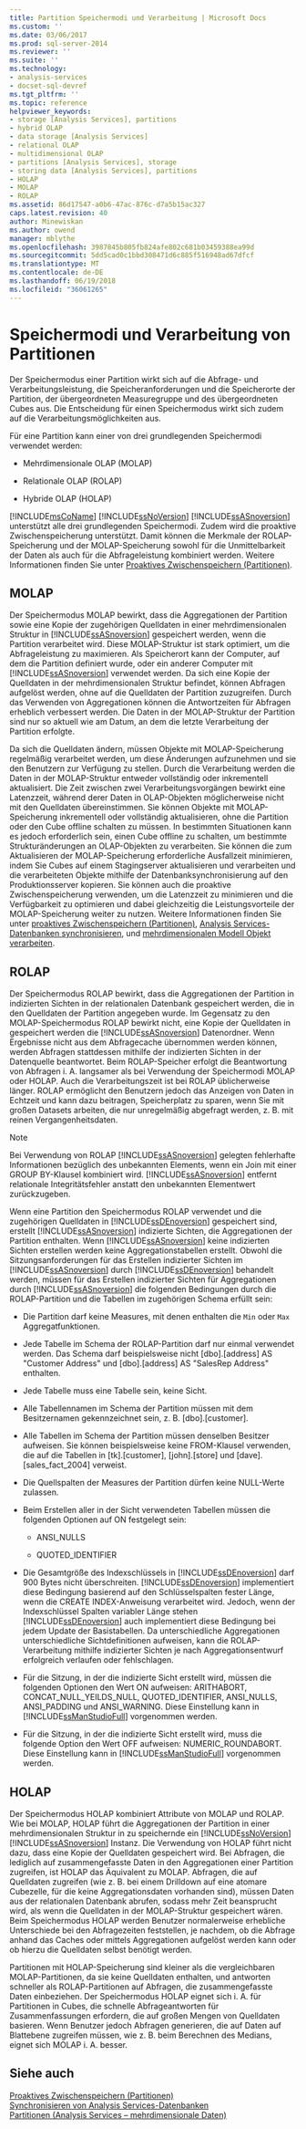 ```yaml
---
title: Partition Speichermodi und Verarbeitung | Microsoft Docs
ms.custom: ''
ms.date: 03/06/2017
ms.prod: sql-server-2014
ms.reviewer: ''
ms.suite: ''
ms.technology:
- analysis-services
- docset-sql-devref
ms.tgt_pltfrm: ''
ms.topic: reference
helpviewer_keywords:
- storage [Analysis Services], partitions
- hybrid OLAP
- data storage [Analysis Services]
- relational OLAP
- multidimensional OLAP
- partitions [Analysis Services], storage
- storing data [Analysis Services], partitions
- HOLAP
- MOLAP
- ROLAP
ms.assetid: 86d17547-a0b6-47ac-876c-d7a5b15ac327
caps.latest.revision: 40
author: Minewiskan
ms.author: owend
manager: mblythe
ms.openlocfilehash: 3987845b805fb824afe802c681b03459388ea99d
ms.sourcegitcommit: 5dd5cad0c1bbd308471d6c885f516948ad67dfcf
ms.translationtype: MT
ms.contentlocale: de-DE
ms.lasthandoff: 06/19/2018
ms.locfileid: "36061265"
---
```

# <a name="partition-storage-modes-and-processing"></a>Speichermodi und Verarbeitung von Partitionen
  Der Speichermodus einer Partition wirkt sich auf die Abfrage- und Verarbeitungsleistung, die Speicheranforderungen und die Speicherorte der Partition, der übergeordneten Measuregruppe und des übergeordneten Cubes aus. Die Entscheidung für einen Speichermodus wirkt sich zudem auf die Verarbeitungsmöglichkeiten aus.  
  
 Für eine Partition kann einer von drei grundlegenden Speichermodi verwendet werden:  
  
-   Mehrdimensionale OLAP (MOLAP)  
  
-   Relationale OLAP (ROLAP)  
  
-   Hybride OLAP (HOLAP)  
  
 [!INCLUDE[msCoName](../../includes/msconame-md.md)] [!INCLUDE[ssNoVersion](../../includes/ssnoversion-md.md)] [!INCLUDE[ssASnoversion](../../includes/ssasnoversion-md.md)] unterstützt alle drei grundlegenden Speichermodi. Zudem wird die proaktive Zwischenspeicherung unterstützt. Damit können die Merkmale der ROLAP-Speicherung und der MOLAP-Speicherung sowohl für die Unmittelbarkeit der Daten als auch für die Abfrageleistung kombiniert werden. Weitere Informationen finden Sie unter [Proaktives Zwischenspeichern &#40;Partitionen&#41;](partitions-proactive-caching.md).  
  
## <a name="molap"></a>MOLAP  
 Der Speichermodus MOLAP bewirkt, dass die Aggregationen der Partition sowie eine Kopie der zugehörigen Quelldaten in einer mehrdimensionalen Struktur in [!INCLUDE[ssASnoversion](../../includes/ssasnoversion-md.md)] gespeichert werden, wenn die Partition verarbeitet wird. Diese MOLAP-Struktur ist stark optimiert, um die Abfrageleistung zu maximieren. Als Speicherort kann der Computer, auf dem die Partition definiert wurde, oder ein anderer Computer mit [!INCLUDE[ssASnoversion](../../includes/ssasnoversion-md.md)] verwendet werden. Da sich eine Kopie der Quelldaten in der mehrdimensionalen Struktur befindet, können Abfragen aufgelöst werden, ohne auf die Quelldaten der Partition zuzugreifen. Durch das Verwenden von Aggregationen können die Antwortzeiten für Abfragen erheblich verbessert werden. Die Daten in der MOLAP-Struktur der Partition sind nur so aktuell wie am Datum, an dem die letzte Verarbeitung der Partition erfolgte.  
  
 Da sich die Quelldaten ändern, müssen Objekte mit MOLAP-Speicherung regelmäßig verarbeitet werden, um diese Änderungen aufzunehmen und sie den Benutzern zur Verfügung zu stellen. Durch die Verarbeitung werden die Daten in der MOLAP-Struktur entweder vollständig oder inkrementell aktualisiert. Die Zeit zwischen zwei Verarbeitungsvorgängen bewirkt eine Latenzzeit, während derer Daten in OLAP-Objekten möglicherweise nicht mit den Quelldaten übereinstimmen. Sie können Objekte mit MOLAP-Speicherung inkrementell oder vollständig aktualisieren, ohne die Partition oder den Cube offline schalten zu müssen. In bestimmten Situationen kann es jedoch erforderlich sein, einen Cube offline zu schalten, um bestimmte Strukturänderungen an OLAP-Objekten zu verarbeiten. Sie können die zum Aktualisieren der MOLAP-Speicherung erforderliche Ausfallzeit minimieren, indem Sie Cubes auf einem Stagingserver aktualisieren und verarbeiten und die verarbeiteten Objekte mithilfe der Datenbanksynchronisierung auf den Produktionsserver kopieren. Sie können auch die proaktive Zwischenspeicherung verwenden, um die Latenzzeit zu minimieren und die Verfügbarkeit zu optimieren und dabei gleichzeitig die Leistungsvorteile der MOLAP-Speicherung weiter zu nutzen. Weitere Informationen finden Sie unter [proaktives Zwischenspeichern &#40;Partitionen&#41;](partitions-proactive-caching.md), [Analysis Services-Datenbanken synchronisieren](../multidimensional-models/synchronize-analysis-services-databases.md), und [mehrdimensionalen Modell Objekt verarbeiten](../multidimensional-models/processing-a-multidimensional-model-analysis-services.md).  
  
## <a name="rolap"></a>ROLAP  
 Der Speichermodus ROLAP bewirkt, dass die Aggregationen der Partition in indizierten Sichten in der relationalen Datenbank gespeichert werden, die in den Quelldaten der Partition angegeben wurde. Im Gegensatz zu den MOLAP-Speichermodus ROLAP bewirkt nicht, eine Kopie der Quelldaten in gespeichert werden die [!INCLUDE[ssASnoversion](../../includes/ssasnoversion-md.md)] Datenordner. Wenn Ergebnisse nicht aus dem Abfragecache übernommen werden können, werden Abfragen stattdessen mithilfe der indizierten Sichten in der Datenquelle beantwortet. Beim ROLAP-Speicher erfolgt die Beantwortung von Abfragen i. A. langsamer als bei Verwendung der Speichermodi MOLAP oder HOLAP. Auch die Verarbeitungszeit ist bei ROLAP üblicherweise länger. ROLAP ermöglicht den Benutzern jedoch das Anzeigen von Daten in Echtzeit und kann dazu beitragen, Speicherplatz zu sparen, wenn Sie mit großen Datasets arbeiten, die nur unregelmäßig abgefragt werden, z. B. mit reinen Vergangenheitsdaten.  
  
> [!NOTE]  
>  Bei Verwendung von ROLAP [!INCLUDE[ssASnoversion](../../includes/ssasnoversion-md.md)] gelegten fehlerhafte Informationen bezüglich des unbekannten Elements, wenn ein Join mit einer GROUP BY-Klausel kombiniert wird. [!INCLUDE[ssASnoversion](../../includes/ssasnoversion-md.md)] entfernt relationale Integritätsfehler anstatt den unbekannten Elementwert zurückzugeben.  
  
 Wenn eine Partition den Speichermodus ROLAP verwendet und die zugehörigen Quelldaten in [!INCLUDE[ssDEnoversion](../../includes/ssdenoversion-md.md)] gespeichert sind, erstellt [!INCLUDE[ssASnoversion](../../includes/ssasnoversion-md.md)] indizierte Sichten, die Aggregationen der Partition enthalten. Wenn [!INCLUDE[ssASnoversion](../../includes/ssasnoversion-md.md)] keine indizierten Sichten erstellen werden keine Aggregationstabellen erstellt. Obwohl die Sitzungsanforderungen für das Erstellen indizierter Sichten im [!INCLUDE[ssASnoversion](../../includes/ssasnoversion-md.md)] durch [!INCLUDE[ssDEnoversion](../../includes/ssdenoversion-md.md)] behandelt werden, müssen für das Erstellen indizierter Sichten für Aggregationen durch [!INCLUDE[ssASnoversion](../../includes/ssasnoversion-md.md)] die folgenden Bedingungen durch die ROLAP-Partition und die Tabellen im zugehörigen Schema erfüllt sein:  
  
-   Die Partition darf keine Measures, mit denen enthalten die `Min` oder `Max` Aggregatfunktionen.  
  
-   Jede Tabelle im Schema der ROLAP-Partition darf nur einmal verwendet werden. Das Schema darf beispielsweise nicht [dbo].[address] AS "Customer Address" und [dbo].[address] AS "SalesRep Address" enthalten.  
  
-   Jede Tabelle muss eine Tabelle sein, keine Sicht.  
  
-   Alle Tabellennamen im Schema der Partition müssen mit dem Besitzernamen gekennzeichnet sein, z. B. [dbo].[customer].  
  
-   Alle Tabellen im Schema der Partition müssen denselben Besitzer aufweisen. Sie können beispielsweise keine FROM-Klausel verwenden, die auf die Tabellen in [tk].[customer], [john].[store] und [dave].[sales_fact_2004] verweist.  
  
-   Die Quellspalten der Measures der Partition dürfen keine NULL-Werte zulassen.  
  
-   Beim Erstellen aller in der Sicht verwendeten Tabellen müssen die folgenden Optionen auf ON festgelegt sein:  
  
    -   ANSI_NULLS  
  
    -   QUOTED_IDENTIFIER  
  
-   Die Gesamtgröße des Indexschlüssels in [!INCLUDE[ssDEnoversion](../../includes/ssdenoversion-md.md)] darf 900 Bytes nicht überschreiten. [!INCLUDE[ssDEnoversion](../../includes/ssdenoversion-md.md)] implementiert diese Bedingung basierend auf den Schlüsselspalten fester Länge, wenn die CREATE INDEX-Anweisung verarbeitet wird. Jedoch, wenn der Indexschlüssel Spalten variabler Länge stehen [!INCLUDE[ssDEnoversion](../../includes/ssdenoversion-md.md)] auch implementiert diese Bedingung bei jedem Update der Basistabellen. Da unterschiedliche Aggregationen unterschiedliche Sichtdefinitionen aufweisen, kann die ROLAP-Verarbeitung mithilfe indizierter Sichten je nach Aggregationsentwurf erfolgreich verlaufen oder fehlschlagen.  
  
-   Für die Sitzung, in der die indizierte Sicht erstellt wird, müssen die folgenden Optionen den Wert ON aufweisen: ARITHABORT, CONCAT_NULL_YEILDS_NULL, QUOTED_IDENTIFIER, ANSI_NULLS, ANSI_PADDING und ANSI_WARNING. Diese Einstellung kann in [!INCLUDE[ssManStudioFull](../../includes/ssmanstudiofull-md.md)] vorgenommen werden.  
  
-   Für die Sitzung, in der die indizierte Sicht erstellt wird, muss die folgende Option den Wert OFF aufweisen: NUMERIC_ROUNDABORT. Diese Einstellung kann in [!INCLUDE[ssManStudioFull](../../includes/ssmanstudiofull-md.md)] vorgenommen werden.  
  
## <a name="holap"></a>HOLAP  
 Der Speichermodus HOLAP kombiniert Attribute von MOLAP und ROLAP. Wie bei MOLAP, HOLAP führt die Aggregationen der Partition in einer mehrdimensionalen Struktur in zu speichernde ein [!INCLUDE[ssNoVersion](../../includes/ssnoversion-md.md)] [!INCLUDE[ssASnoversion](../../includes/ssasnoversion-md.md)] Instanz. Die Verwendung von HOLAP führt nicht dazu, dass eine Kopie der Quelldaten gespeichert wird. Bei Abfragen, die lediglich auf zusammengefasste Daten in den Aggregationen einer Partition zugreifen, ist HOLAP das Äquivalent zu MOLAP. Abfragen, die auf Quelldaten zugreifen (wie z. B. bei einem Drilldown auf eine atomare Cubezelle, für die keine Aggregationsdaten vorhanden sind), müssen Daten aus der relationalen Datenbank abrufen, sodass mehr Zeit beansprucht wird, als wenn die Quelldaten in der MOLAP-Struktur gespeichert wären. Beim Speichermodus HOLAP werden Benutzer normalerweise erhebliche Unterschiede bei den Abfragezeiten feststellen, je nachdem, ob die Abfrage anhand das Caches oder mittels Aggregationen aufgelöst werden kann oder ob hierzu die Quelldaten selbst benötigt werden.  
  
 Partitionen mit HOLAP-Speicherung sind kleiner als die vergleichbaren MOLAP-Partitionen, da sie keine Quelldaten enthalten, und antworten schneller als ROLAP-Partitionen auf Abfragen, die zusammengefasste Daten einbeziehen. Der Speichermodus HOLAP eignet sich i. A. für Partitionen in Cubes, die schnelle Abfrageantworten für Zusammenfassungen erfordern, die auf großen Mengen von Quelldaten basieren. Wenn Benutzer jedoch Abfragen generieren, die auf Daten auf Blattebene zugreifen müssen, wie z. B. beim Berechnen des Medians, eignet sich MOLAP i. A. besser.  
  
## <a name="see-also"></a>Siehe auch  
 [Proaktives Zwischenspeichern &#40;Partitionen&#41;](partitions-proactive-caching.md)   
 [Synchronisieren von Analysis Services-Datenbanken](../multidimensional-models/synchronize-analysis-services-databases.md)   
 [Partitionen &#40;Analysis Services – mehrdimensionale Daten&#41;](partitions-analysis-services-multidimensional-data.md)  
  
  